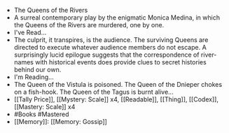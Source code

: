 - The Queens of the Rivers
- A surreal contemporary play by the enigmatic Monica Medina, in which the Queens of the Rivers are murdered, one by one.
- I've Read...
- The culprit, it transpires, is the audience. The surviving Queens are directed to execute whatever audience members do not escape. A surprisingly lucid epilogue suggests that the correspondence of river-names with historical events does provide clues to secret histories behind our own.
- I'm Reading...
- The Queen of the Vistula is poisoned. The Queen of the Dnieper chokes on a fish-hook. The Queen of the Tagus is burnt alive...
- [[Tally Price]], [[Mystery: Scale]] x4, [[Readable]], [[Thing]], [[Codex]], [[Mastery: Scale]] x4
- #Books #Mastered
- [[Memory]]: [[Memory: Gossip]]